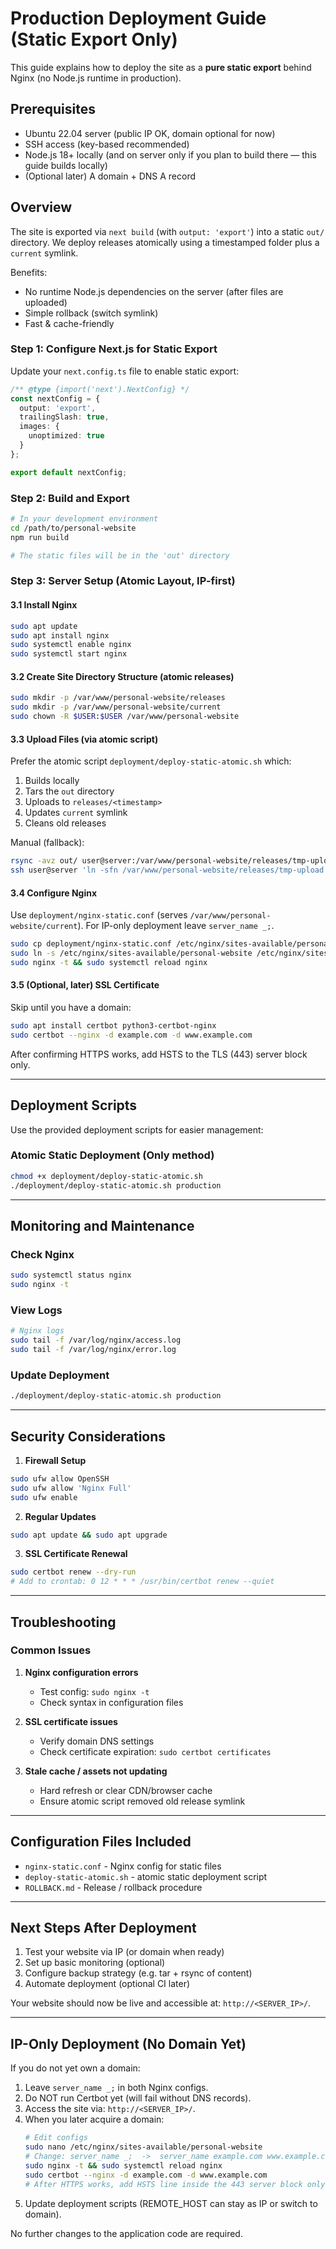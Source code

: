 # Production Deployment Guide (Static Export Only)

This guide explains how to deploy the site as a **pure static export** behind Nginx (no Node.js runtime in production).

## Prerequisites

- Ubuntu 22.04 server (public IP OK, domain optional for now)
- SSH access (key-based recommended)
- Node.js 18+ locally (and on server only if you plan to build there — this guide builds locally)
- (Optional later) A domain + DNS A record

## Overview

The site is exported via `next build` (with `output: 'export'`) into a static `out/` directory. We deploy releases atomically using a timestamped folder plus a `current` symlink.

Benefits:
- No runtime Node.js dependencies on the server (after files are uploaded)
- Simple rollback (switch symlink)
- Fast & cache-friendly

### Step 1: Configure Next.js for Static Export

Update your `next.config.ts` file to enable static export:

```typescript
/** @type {import('next').NextConfig} */
const nextConfig = {
  output: 'export',
  trailingSlash: true,
  images: {
    unoptimized: true
  }
};

export default nextConfig;
```

### Step 2: Build and Export

```bash
# In your development environment
cd /path/to/personal-website
npm run build

# The static files will be in the 'out' directory
```

### Step 3: Server Setup (Atomic Layout, IP-first)

#### 3.1 Install Nginx
```bash
sudo apt update
sudo apt install nginx
sudo systemctl enable nginx
sudo systemctl start nginx
```

#### 3.2 Create Site Directory Structure (atomic releases)
```bash
sudo mkdir -p /var/www/personal-website/releases
sudo mkdir -p /var/www/personal-website/current
sudo chown -R $USER:$USER /var/www/personal-website
```

#### 3.3 Upload Files (via atomic script)
Prefer the atomic script `deployment/deploy-static-atomic.sh` which:
1. Builds locally
2. Tars the `out` directory
3. Uploads to `releases/<timestamp>`
4. Updates `current` symlink
5. Cleans old releases

Manual (fallback):
```bash
rsync -avz out/ user@server:/var/www/personal-website/releases/tmp-upload/
ssh user@server 'ln -sfn /var/www/personal-website/releases/tmp-upload /var/www/personal-website/current && sudo systemctl reload nginx'
```

#### 3.4 Configure Nginx
Use `deployment/nginx-static.conf` (serves `/var/www/personal-website/current`). For IP-only deployment leave `server_name _;`.

```bash
sudo cp deployment/nginx-static.conf /etc/nginx/sites-available/personal-website
sudo ln -s /etc/nginx/sites-available/personal-website /etc/nginx/sites-enabled/
sudo nginx -t && sudo systemctl reload nginx
```

#### 3.5 (Optional, later) SSL Certificate
Skip until you have a domain:
```bash
sudo apt install certbot python3-certbot-nginx
sudo certbot --nginx -d example.com -d www.example.com
```
After confirming HTTPS works, add HSTS to the TLS (443) server block only.

---

## Deployment Scripts

Use the provided deployment scripts for easier management:

### Atomic Static Deployment (Only method)
```bash
chmod +x deployment/deploy-static-atomic.sh
./deployment/deploy-static-atomic.sh production
```

---

## Monitoring and Maintenance

### Check Nginx
```bash
sudo systemctl status nginx
sudo nginx -t
```

### View Logs
```bash
# Nginx logs
sudo tail -f /var/log/nginx/access.log
sudo tail -f /var/log/nginx/error.log
```

### Update Deployment
```bash
./deployment/deploy-static-atomic.sh production
```

---

## Security Considerations

1. **Firewall Setup**
```bash
sudo ufw allow OpenSSH
sudo ufw allow 'Nginx Full'
sudo ufw enable
```

2. **Regular Updates**
```bash
sudo apt update && sudo apt upgrade
```

3. **SSL Certificate Renewal**
```bash
sudo certbot renew --dry-run
# Add to crontab: 0 12 * * * /usr/bin/certbot renew --quiet
```

---

## Troubleshooting

### Common Issues

1. **Nginx configuration errors**
   - Test config: `sudo nginx -t`
   - Check syntax in configuration files

2. **SSL certificate issues**
   - Verify domain DNS settings
   - Check certificate expiration: `sudo certbot certificates`

3. **Stale cache / assets not updating**
   - Hard refresh or clear CDN/browser cache
   - Ensure atomic script removed old release symlink

---

## Configuration Files Included

- `nginx-static.conf` - Nginx config for static files
- `deploy-static-atomic.sh` - atomic static deployment script
- `ROLLBACK.md` - Release / rollback procedure

---

## Next Steps After Deployment

1. Test your website via IP (or domain when ready)
2. Set up basic monitoring (optional)
3. Configure backup strategy (e.g. tar + rsync of content)
4. Automate deployment (optional CI later)

Your website should now be live and accessible at: `http://<SERVER_IP>/`.

---

## IP-Only Deployment (No Domain Yet)

If you do not yet own a domain:

1. Leave `server_name _;` in both Nginx configs.
2. Do NOT run Certbot yet (will fail without DNS records).
3. Access the site via: `http://<SERVER_IP>/`.
4. When you later acquire a domain:
   ```bash
   # Edit configs
   sudo nano /etc/nginx/sites-available/personal-website
   # Change: server_name _;  ->  server_name example.com www.example.com;
   sudo nginx -t && sudo systemctl reload nginx
   sudo certbot --nginx -d example.com -d www.example.com
   # After HTTPS works, add HSTS line inside the 443 server block only.
   ```
5. Update deployment scripts (REMOTE_HOST can stay as IP or switch to domain).

No further changes to the application code are required.